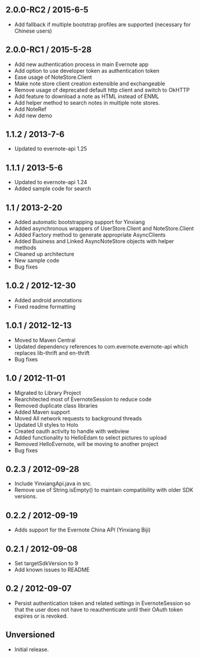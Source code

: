 ## 2.0.0-RC2 / 2015-6-5

* Add fallback if multiple bootstrap profiles are supported (necessary for Chinese users)

## 2.0.0-RC1 / 2015-5-28

* Add new authentication process in main Evernote app
* Add option to use developer token as authentication token
* Ease usage of NoteStore.Client
* Make note store client creation extensible and exchangeable
* Remove usage of deprecated default http client and switch to OkHTTP
* Add feature to download a note as HTML instead of ENML
* Add helper method to search notes in multiple note stores.
* Add NoteRef
* Add new demo

## 1.1.2 / 2013-7-6

* Updated to evernote-api 1.25

## 1.1.1 / 2013-5-6

* Updated to evernote-api 1.24
* Added sample code for search

## 1.1 / 2013-2-20

* Added automatic bootstrapping support for Yinxiang
* Added asynchronous wrappers of UserStore.Client and NoteStore.Client
* Added Factory method to generate appropriate AsyncClients
* Added Business and Linked AsyncNoteStore objects with helper methods
* Cleaned up architecture
* New sample code
* Bug fixes

## 1.0.2 / 2012-12-30

* Added android annotations
* Fixed readme formatting

## 1.0.1 / 2012-12-13

* Moved to Maven Central
* Updated dependency references to com.evernote.evernote-api which replaces lib-thrift and en-thrift
* Bug fixes

## 1.0 / 2012-11-01

* Migrated to Library Project
* Rearchitected most of EvernoteSession to reduce code
* Removed duplicate class libraries
* Added Maven support
* Moved All network requests to background threads
* Updated UI styles to Holo
* Created oauth activity to handle with webview
* Added functionality to HelloEdam to select pictures to upload
* Removed HelloEvernote, will be moving to another project
* Bug fixes

## 0.2.3 / 2012-09-28

* Include YinxiangApi.java in src.
* Remove use of String.isEmpty() to maintain compatibility with older SDK versions.

## 0.2.2 / 2012-09-19

* Adds support for the Evernote China API (Yinxiang Biji)

## 0.2.1 / 2012-09-08

* Set targetSdkVersion to 9
* Add known issues to README

## 0.2 / 2012-09-07

* Persist authentication token and related settings in EvernoteSession so that the
  user does not have to reauthenticate until their OAuth token expires or is
  revoked.

## Unversioned

* Initial release.
